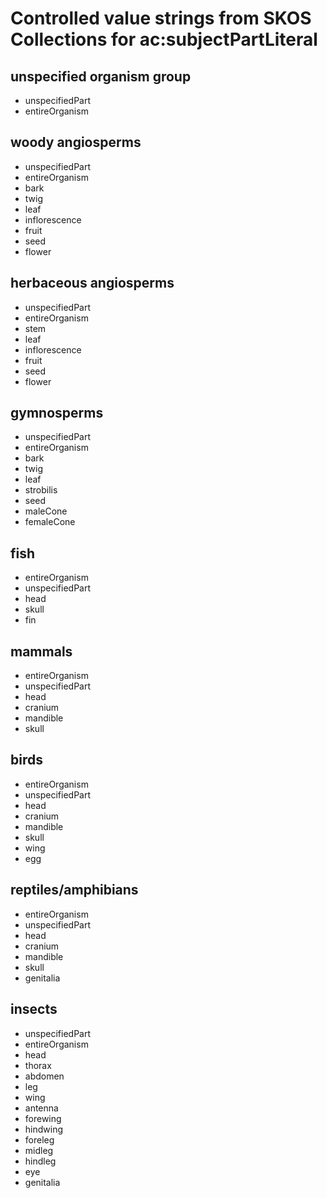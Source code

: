 # Controlled value strings from SKOS Collections for ac:subjectPartLiteral

## unspecified organism group
<ul>
<li>unspecifiedPart</li>
<li>entireOrganism</li>
</ul>

## woody angiosperms
<ul>
<li>unspecifiedPart</li>
<li>entireOrganism</li>
<li>bark</li>
<li>twig</li>
<li>leaf</li>
<li>inflorescence</li>
<li>fruit</li>
<li>seed</li>
<li>flower</li>
</ul>

## herbaceous angiosperms
<ul>
<li>unspecifiedPart</li>
<li>entireOrganism</li>
<li>stem</li>
<li>leaf</li>
<li>inflorescence</li>
<li>fruit</li>
<li>seed</li>
<li>flower</li>
</ul>

## gymnosperms
<ul>
<li>unspecifiedPart</li>
<li>entireOrganism</li>
<li>bark</li>
<li>twig</li>
<li>leaf</li>
<li>strobilis</li>
<li>seed</li>
<li>maleCone</li>
<li>femaleCone</li>
</ul>

## fish
<ul>
<li>entireOrganism</li>
<li>unspecifiedPart</li>
<li>head</li>
<li>skull</li>
<li>fin</li>
</ul>

## mammals
<ul>
<li>entireOrganism</li>
<li>unspecifiedPart</li>
<li>head</li>
<li>cranium</li>
<li>mandible</li>
<li>skull</li>
</ul>

## birds
<ul>
<li>entireOrganism</li>
<li>unspecifiedPart</li>
<li>head</li>
<li>cranium</li>
<li>mandible</li>
<li>skull</li>
<li>wing</li>
<li>egg</li>
</ul>

## reptiles/amphibians
<ul>
<li>entireOrganism</li>
<li>unspecifiedPart</li>
<li>head</li>
<li>cranium</li>
<li>mandible</li>
<li>skull</li>
<li>genitalia</li>
</ul>

## insects
<ul>
<li>unspecifiedPart</li>
<li>entireOrganism</li>
<li>head</li>
<li>thorax</li>
<li>abdomen</li>
<li>leg</li>
<li>wing</li>
<li>antenna</li>
<li>forewing</li>
<li>hindwing</li>
<li>foreleg</li>
<li>midleg</li>
<li>hindleg</li>
<li>eye</li>
<li>genitalia</li>
</ul>

